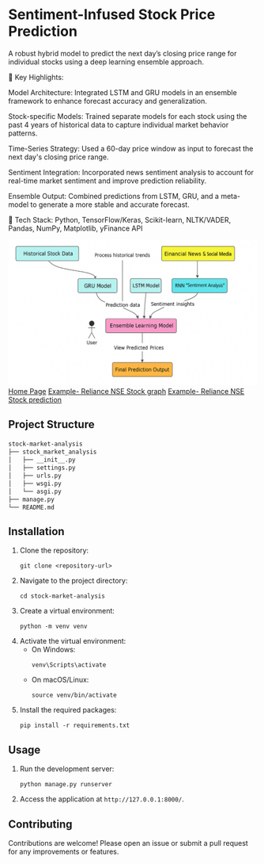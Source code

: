 # Sentiment-Infused Stock Price Prediction

A robust hybrid model to predict the next day’s closing price range for individual stocks using a deep learning ensemble approach.

🔹 Key Highlights:

Model Architecture: Integrated LSTM and GRU models in an ensemble framework to enhance forecast accuracy and generalization.

Stock-specific Models: Trained separate models for each stock using the past 4 years of historical data to capture individual market behavior patterns.

Time-Series Strategy: Used a 60-day price window as input to forecast the next day's closing price range.

Sentiment Integration: Incorporated news sentiment analysis to account for real-time market sentiment and improve prediction reliability.

Ensemble Output: Combined predictions from LSTM, GRU, and a meta-model to generate a more stable and accurate forecast.

🔧 Tech Stack: Python, TensorFlow/Keras, Scikit-learn, NLTK/VADER, Pandas, NumPy, Matplotlib, yFinance API

![Model Architecture](images/diagram.png)
[Home Page](images/home.png)
[Example- Reliance NSE Stock graph](images/example.png)
[Example- Reliance NSE Stock prediction](images/example2.png)



## Project Structure

```
stock-market-analysis
├── stock_market_analysis
│   ├── __init__.py
│   ├── settings.py
│   ├── urls.py
│   ├── wsgi.py
│   └── asgi.py
├── manage.py
└── README.md
```

## Installation

1. Clone the repository:
   ```
   git clone <repository-url>
   ```
2. Navigate to the project directory:
   ```
   cd stock-market-analysis
   ```
3. Create a virtual environment:
   ```
   python -m venv venv
   ```
4. Activate the virtual environment:
   - On Windows:
     ```
     venv\Scripts\activate
     ```
   - On macOS/Linux:
     ```
     source venv/bin/activate
     ```
5. Install the required packages:
   ```
   pip install -r requirements.txt
   ```

## Usage

1. Run the development server:
   ```
   python manage.py runserver
   ```
2. Access the application at `http://127.0.0.1:8000/`.

## Contributing

Contributions are welcome! Please open an issue or submit a pull request for any improvements or features.
